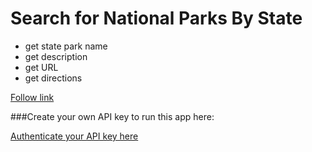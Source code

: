 # Search for National Parks By State

  * get state park name
  * get description
  * get URL
  * get directions
  
  

[Follow link](https://jackie-code.github.io/national_parks/)

###Create your own API key to run this app here:

[Authenticate your API key here]((https://jackie-code.github.io/national_parks/))
